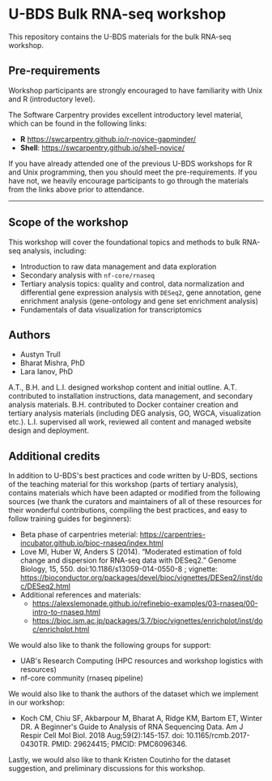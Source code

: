 # U-BDS Bulk RNA-seq workshop

This repository contains the U-BDS materials for the bulk RNA-seq workshop.
## Pre-requirements

Workshop participants are strongly encouraged to have familiarity with Unix and R (introductory level).

The Software Carpentry provides excellent introductory level material, which can be found in the following links:

* **R** <https://swcarpentry.github.io/r-novice-gapminder/>
* **Shell**: <https://swcarpentry.github.io/shell-novice/>

If you have already attended one of the previous U-BDS workshops for R and Unix
programming, then you should meet the pre-requirements. If you have not, we
heavily encourage participants to go through the materials from the links above
prior to attendance. 

_____________

## Scope of the workshop

This workshop will cover the foundational topics and methods to bulk RNA-seq analysis, including:

* Introduction to raw data management and data exploration
* Secondary analysis with `nf-core/rnaseq`
* Tertiary analysis topics: quality and control, data normalization and differential 
gene expression analysis with `DESeq2`, gene annotation, gene enrichment analysis 
(gene-ontology and gene set enrichment analysis)
* Fundamentals of data visualization for transcriptomics

## Authors

* Austyn Trull
* Bharat Mishra, PhD
* Lara Ianov, PhD

A.T., B.H. and L.I. designed workshop content and initial outline. A.T. contributed
to installation instructions, data management, and secondary analysis materials. B.H.
contributed to Docker container creation and tertiary analysis materials 
(including DEG analysis, GO, WGCA, visualization etc.). 
L.I. supervised all work, reviewed all content and managed website design and deployment.

## Additional credits

In addition to U-BDS's best practices and code written by U-BDS, sections of the
teaching material for this workshop (parts of tertiary analysis), contains materials
which have been adapted or modified from the following sources (we thank the
curators and maintainers of all of these resources for their wonderful contributions,
compiling the best practices, and easy to follow training guides for beginners):

* Beta phase of carpentries meterial: <https://carpentries-incubator.github.io/bioc-rnaseq/index.html>
* Love MI, Huber W, Anders S (2014). “Moderated estimation of fold change and dispersion for RNA-seq data with DESeq2.” Genome Biology, 15, 550. doi:10.1186/s13059-014-0550-8 ; vignette: <https://bioconductor.org/packages/devel/bioc/vignettes/DESeq2/inst/doc/DESeq2.html>
* Additional references and materials: 
  * <https://alexslemonade.github.io/refinebio-examples/03-rnaseq/00-intro-to-rnaseq.html>
  * <https://bioc.ism.ac.jp/packages/3.7/bioc/vignettes/enrichplot/inst/doc/enrichplot.html>

We would also like to thank the following groups for support:

* UAB's Research Computing (HPC resources and workshop logistics with resources)
* nf-core community (rnaseq pipeline)

We would also like to thank the authors of the dataset which we implement
in our workshop:

* Koch CM, Chiu SF, Akbarpour M, Bharat A, Ridge KM, Bartom ET, Winter DR.
A Beginner's Guide to Analysis of RNA Sequencing Data. Am J Respir Cell Mol Biol.
2018 Aug;59(2):145-157. doi: 10.1165/rcmb.2017-0430TR. PMID: 29624415; PMCID: PMC6096346.

Lastly, we would also like to thank Kristen Coutinho for the dataset suggestion, 
and preliminary discussions for this workshop.
